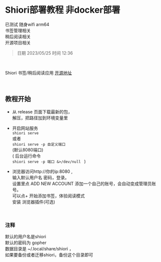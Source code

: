 # Shiori部署教程 非docker部署
已测试 随身wifi arm64   
书签管理相关   
稍后阅读相关   
开源项目相关

> 日期 2023/05/25
> 时间 12:36

<br/>

Shiori 书签/稍后阅读应用
[开源地址](https://github.com/go-shiori/shiori)

<br/>

## 教程开始
- 从 release 页面下载最新的包，     
解压，把路径加到环境变量里

- 开启网站服务   
`shiori serve`   
或者   
`shiori serve -p 自定义端口`   
(默认8080端口)   
( 后台运行命令   
`shiori serve -p 端口 &>/dev/null `  )

- 浏览器访问http://你的ip:8080 ,   
输入默认用户名 密码，登录。   
设置里点 ADD NEW ACCOUNT 添加一个自己的账号，会自动变成管理员账号。   
可以点+ 开始添加书签，体验阅读模式          
安装 浏览器插件(可选)   

<br/>

### 注释
默认的用户名是shiori    
默认的密码为 gopher    
数据目录是 ~/.local/share/shiori ，       
如果要备份或者迁移shiori，备份这个目录即可

